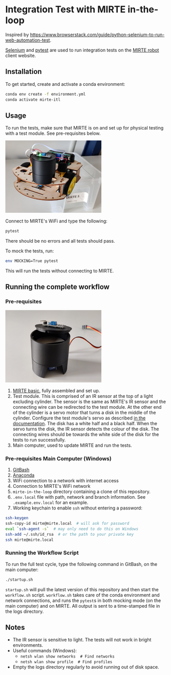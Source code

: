 # Integration Test with MIRTE in-the-loop

Inspired by https://www.browserstack.com/guide/python-selenium-to-run-web-automation-test.

[Selenium](https://www.selenium.dev/) and [pytest](https://docs.pytest.org/) are used to run integration tests on the [MIRTE robot](https://mirte.org/) client website.

## Installation
To get started, create and activate a conda environment:
```sh
conda env create -f environment.yml
conda activate mirte-itl
```

## Usage
To run the tests, make sure that MIRTE is on and set up for physical testing with a test module. See pre-requisites below.

<img src="./assets/MIRTEwithTestModule.jpg" alt="MIRTE with t
est module" width="300"/>

Connect to MIRTE's WiFi and type the following:
```sh
pytest
```
There should be no errors and all tests should pass.

To mock the tests, run:
```sh
env MOCKING=True pytest
```
This will run the tests without connecting to MIRTE.

## Running the complete workflow
### Pre-requisites
<img src="./assets/DanteWilliamsI.jpg" alt="Test module" width="300"/>

1. [MIRTE basic](https://mirte.org/robots), fully assembled and set up.
1. Test module. This is comprised of an IR sensor at the top of a light excluding cylinder. The sensor is the same as MIRTE's IR sensor and the connecting wire can be redirected to the test module. At the other end of the cylinder is a servo motor that turns a disk in the middle of the cylinder. Configure the test module's servo as described [in the documentation](https://docs.mirte.org/0.1.0/doc/configure_mirte.html). The disk has a white half and a black half. When the servo turns the disk, the IR sensor detects the colour of the disk. The connecting wires should be towards the white side of the disk for the tests to run successfully.
1. Main computer, used to update MIRTE and run the tests.

### Pre-requisites Main Computer (Windows)
1. [GitBash](https://git-scm.com/downloads)
1. [Anaconda](https://www.anaconda.com/products/distribution)
1. WiFi connection to a network with internet access
1. Connection to MIRTE's WiFi network
1. `mirte-in-the-loop` directory containing a clone of this repository.
1. `.env.local` file with path, network and branch information. See `.example.env.local` for an example.
1. Working keychain to enable `ssh` without entering a password:
```sh
ssh-keygen
ssh-copy-id mirte@mirte.local  # will ask for password
eval `ssh-agent -s`  # may only need to do this on Windows
ssh-add ~/.ssh/id_rsa  # or the path to your private key
ssh mirte@mirte.local
```

### Running the Workflow Script
To run the full test cycle, type the following command in GitBash, on the main computer:
```sh
./startup.sh
```
`startup.sh` will pull the latest version of this repository and then start the `workflow.sh` script. `workflow.sh` takes care of the conda environment and network connections, and runs the `pytest`s in both mocking mode (on the main computer) and on MIRTE. All output is sent to a time-stamped file in the logs directory.

## Notes
- The IR sensor is sensitive to light. The tests will not work in bright environments.
- Useful commands (Windows):
    - `netsh wlan show networks  # Find networks`
    - `netsh wlan show profile  # Find profiles`
- Empty the logs directory regularly to avoid running out of disk space.
